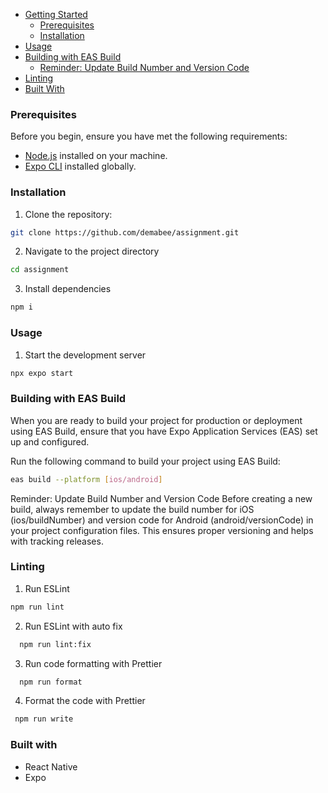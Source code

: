 - [Getting Started](#getting-started)
  - [Prerequisites](#prerequisites)
  - [Installation](#installation)
- [Usage](#usage)
- [Building with EAS Build](#building-with-eas-build)
  - [Reminder: Update Build Number and Version Code](#reminder-update-build-number-and-version-code)
- [Linting](#linting)
- [Built With](#built-with)

### Prerequisites

Before you begin, ensure you have met the following requirements:

- [Node.js](https://nodejs.org/) installed on your machine.
- [Expo CLI](https://docs.expo.dev/get-started/installation/) installed globally.

### Installation

1. Clone the repository:

```bash
git clone https://github.com/demabee/assignment.git
```

2. Navigate to the project directory

```bash
cd assignment
```

3. Install dependencies

```bash
npm i
```

### Usage

1. Start the development server

```bash
npx expo start
```

### Building with EAS Build

When you are ready to build your project for production or deployment using EAS Build, ensure that you have Expo Application Services (EAS) set up and configured.

Run the following command to build your project using EAS Build:

```bash
eas build --platform [ios/android]
```

Reminder: Update Build Number and Version Code
Before creating a new build, always remember to update the build number for iOS (ios/buildNumber) and version code for Android (android/versionCode) in your project configuration files. This ensures proper versioning and helps with tracking releases.

### Linting

1. Run ESLint

```bash
npm run lint
```

2. Run ESLint with auto fix

```bash
  npm run lint:fix
```

3. Run code formatting with Prettier

```bash
  npm run format
```

4. Format the code with Prettier

```bash
 npm run write
```

### Built with

- React Native
- Expo
